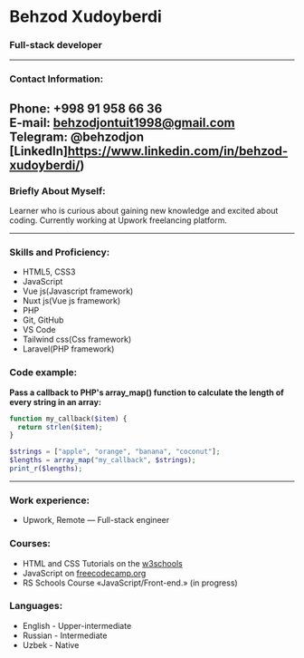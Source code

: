 # Behzod Xudoyberdi
### Full-stack developer

---
### Contact Information:

**Phone:** +998 91 958 66 36<br>
**E-mail:** behzodjontuit1998@gmail.com<br>
**Telegram:** @behzodjon<br>
[LinkedIn]https://www.linkedin.com/in/behzod-xudoyberdi/)<br>
---

### Briefly About Myself:
Learner who is curious about gaining new knowledge and excited about coding. Currently working at Upwork freelancing platform.

---

### Skills and Proficiency:

- HTML5, CSS3
- JavaScript 
- Vue js(Javascript framework) 
- Nuxt js(Vue js framework) 
- PHP 
- Git, GitHub
- VS Code
- Tailwind css(Css framework)
- Laravel(PHP framework)


### Code example:

**Pass a callback to PHP's array_map() function to calculate the length of every string in an array:**


```php
function my_callback($item) {
  return strlen($item);
}

$strings = ["apple", "orange", "banana", "coconut"];
$lengths = array_map("my_callback", $strings);
print_r($lengths);
```
---
### Work experience:
- Upwork, Remote  — Full-stack engineer


### Courses:

- HTML and CSS Tutorials on the [w3schools](https://www.w3schools.com/) <br>
- JavaScript  on [freecodecamp.org](https://www.freecodecamp.org/)
- RS Schools Course «JavaScript/Front-end.» (in progress)

### Languages:

- English \- Upper-intermediate 
- Russian \- Intermediate
- Uzbek \- Native